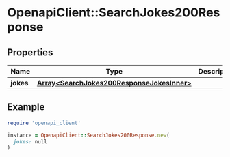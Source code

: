 # OpenapiClient::SearchJokes200Response

## Properties

| Name | Type | Description | Notes |
| ---- | ---- | ----------- | ----- |
| **jokes** | [**Array&lt;SearchJokes200ResponseJokesInner&gt;**](SearchJokes200ResponseJokesInner.md) |  |  |

## Example

```ruby
require 'openapi_client'

instance = OpenapiClient::SearchJokes200Response.new(
  jokes: null
)
```

